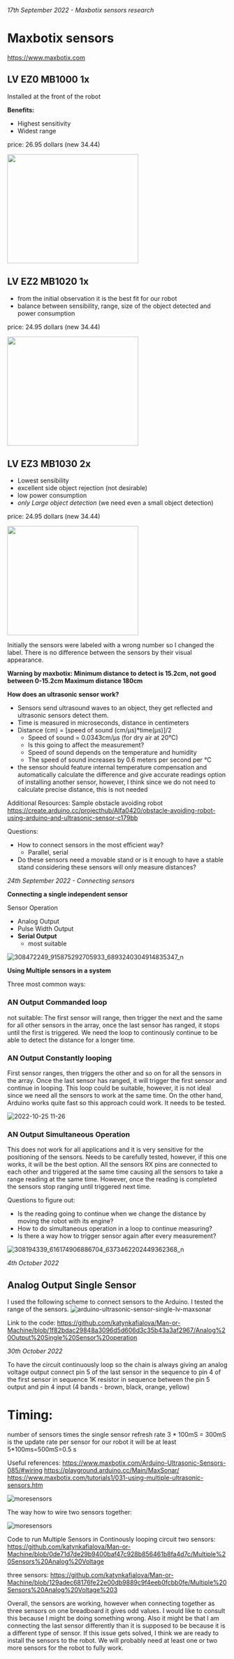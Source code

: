 *17th September 2022 - Maxbotix sensors research*

# Maxbotix sensors
https://www.maxbotix.com

## LV EZ0 MB1000  1x 
Installed at the front of the robot

**Benefits:**
- Highest sensitivity 
- Widest range

price: 26.95 dollars (new 34.44)

<a href="url"><img src="https://www.maxbotix.com/pictures/sensor_beam/Beam%20Pattern%20MB1000.gif" height="250" width="300" ></a>

## LV EZ2 MB1020  1x
- from the initial observation it is the best fit for our robot
- balance between sensibility, range, size of the object detected and power consumption

price: 24.95 dollars (new 34.44)

<b href="url"><img src="https://www.maxbotix.com/pictures/sensor_beam/Beam%20Pattern%20MB1020.gif" height="250" width="300" ></b>


## LV EZ3 MB1030  2x 
- Lowest sensibility
- excellent side object rejection (not desirable)
- low power consumption 
- *only Large object detection*  (we need even a small object detection)

price: 24.95 dollars (new 34.44)

<a href="url"><img src="https://www.maxbotix.com/pictures/sensor_beam/Beam%20Pattern%20MB1030.gif"  height="250" width="300" ></a>

Initially the sensors were labeled with a wrong number so I changed the label. There is no difference between the sensors by their visual appearance. 


**Warning by maxbotix:
Minimum distance to detect is 15.2cm, not good between 0-15.2cm
Maximum distance 180cm**

**How does an ultrasonic sensor work?**

- Sensors send ultrasound waves to an object, they get reflected and ultrasonic sensors detect them. 
- Time is measured in microseconds, distance in centimeters
- Distance (cm) = [speed of sound (cm/μs)*time(μs)]/2
  - Speed of sound = 0.0343cm/μs (for dry air at 20°C)
  - Is this going to affect the measurement? 
  - Speed of sound depends on the temperature and humidity
  - The speed of sound increases by 0.6 meters per second per °C 
- the sensor should feature internal temperature compensation and automatically calculate the difference and give accurate readings
option of installing another sensor, however, I think since we do not need to calculate precise distance, this is not needed


Additional Resources:
Sample obstacle avoiding robot
https://create.arduino.cc/projecthub/Alfa0420/obstacle-avoiding-robot-using-arduino-and-ultrasonic-sensor-c179bb

Questions:

- How to connect sensors in the most efficient way?
    - Parallel, serial 
- Do these sensors need a movable stand or is it enough to have a stable stand considering these sensors will only measure distances?

*24th September 2022 - Connecting sensors*

**Connecting a single independent sensor**

Sensor Operation
- Analog Output
- Pulse Width Output
- **Serial Output**
  - most suitable
 
![308472249_915875292705933_6893240304914835347_n](https://user-images.githubusercontent.com/94536332/192132208-c6ea6d56-6e5d-4129-8b83-1ca295c3d393.jpg)

**Using Multiple sensors in a system**

Three most common ways:

### AN Output Commanded loop
not suitable: The first sensor will range, then trigger the next and the same for all other sensors in the array, once the last sensor has ranged, it stops until the first is triggered. We need the loop to continously continue to be able to detect the distance for a longer time. 

### AN Output Constantly looping
First sensor ranges, then triggers the other and so on for all the sensors in the array. Once the last sensor has ranged, it will trigger the first sensor and continue in looping. 
This loop could be suitable, however, it is not ideal since we need all the sensors to work at the same time. On the other hand, Arduino works quite fast so this approach could work. It needs to be tested. 

![2022-10-25 11-26](https://user-images.githubusercontent.com/94536332/197710447-3e1e914a-acab-4f8f-b4c9-528842971f4b.jpeg)

### AN Output Simultaneous Operation
This does not work for all applications and it is very sensitive for the positioning of the sensors. Needs to be carefully tested, however, if this one works, it will be the best option. 
All the sensors RX pins are connected to each other and triggered at the same time causing all the sensors to take a range reading at the same time. However, once the reading is completed the sensors stop ranging until triggered next time. 

Questions to figure out:
- Is the reading going to continue when we change the distance by moving the robot with its engine? 
- How to do simultaneous operation in a loop to continue measuring?
- Is there a way how to trigger sensor again after every measurement?

![308194339_616174906886704_6373462202449362368_n](https://user-images.githubusercontent.com/94536332/192133802-4f64d121-d64d-4613-8133-e45687d0a26e.jpg)

*4th October 2022*
## Analog Output Single Sensor
I used the following scheme to connect sensors to the Arduino. I tested the range of the sensors.
![arduino-ultrasonic-sensor-single-lv-maxsonar](https://user-images.githubusercontent.com/94536332/193868742-f8917c03-881a-4466-8c56-fa569ea921e2.svg)

Link to the code:
https://github.com/katynkafialova/Man-or-Machine/blob/1f82bdac29848a3096d5d606d3c35b43a3af2967/Analog%20Output%20Single%20Sensor%20operation

*30th October 2022*

To have the circuit continuously loop so the chain is always giving an analog voltage output
connect pin 5 of the last sensor in the sequence to pin 4 of the first sensor in sequence
1K resistor in sequence between the pin 5 output and pin 4 input
(4 bands - brown, black, orange, yellow)

# Timing:
number of sensors times the single sensor refresh rate
3 * 100mS = 300mS is the update rate per sensor 
for our robot it will be at least 5*100ms=500mS=0.5 s

Useful references:
https://www.maxbotix.com/Arduino-Ultrasonic-Sensors-085/#wiring
https://playground.arduino.cc/Main/MaxSonar/
https://www.maxbotix.com/tutorials1/031-using-multiple-ultrasonic-sensors.htm

![moresensors](https://user-images.githubusercontent.com/94536332/198890758-5394588a-9234-4b2c-a0c2-3977a235414f.png)

The way how to wire two sensors together:

![moresensors](https://user-images.githubusercontent.com/94536332/198890825-769473ab-132e-420d-9f44-1c0355b48749.png)

Code to run Multiple Sensors in Continously looping circuit 
two sensors:
https://github.com/katynkafialova/Man-or-Machine/blob/0de71d7de29b9400baf47c928b856461b8fa4d7c/Multiple%20Sensors%20Analog%20Voltage

three sensors:
https://github.com/katynkafialova/Man-or-Machine/blob/129adec68176fe22e00db9889c9f4eeb0fcbb0fe/Multiple%20Sensors%20Analog%20Voltage%203

Overall, the sensors are working, however when connecting together as three sensors on one breadboard it gives odd values. I would like to consult this because I might be doing something wrong. Also it might be that I am connecting the last sensor differently than it is supposed to be because it is a different type of sensor. If this issue gets solved, I think we are ready to install the sensors to the robot. We will probably need at least one or two more sensors for the robot to fully work. 
